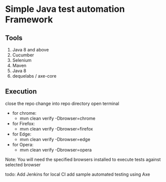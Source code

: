 # Simple Java test automation Framework


## Tools
1. Java 8 and above
2. Cucumber 
3. Selenium 
4. Maven
5. Java 8
6. dequelabs / axe-core

## Execution
close the repo
change into repo directory
open terminal
- for chrome: 
   - mvn clean verify -Dbrowser=chrome
- for Firefox:
   - mvn clean verify -Dbrowser=firefox
- for Edge:
   - mvn clean verify -Dbrowser=edge
- for Opera:
   - mvn clean verify -Dbrowser=opera

Note:
You will need the specified browsers installed to execute tests against 
selected browser

todo:
Add Jenkins for local CI
add sample automated testing using Axe

